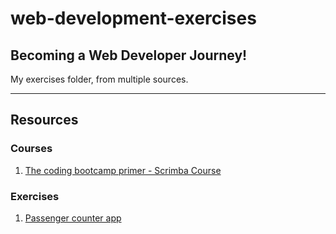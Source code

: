 # web-development-exercises

## Becoming a Web Developer Journey!

My exercises folder, from multiple sources.



---
## Resources

### Courses
1. [The coding bootcamp primer - Scrimba Course](https://scrimba.com/learn/bootcampprimer)

### Exercises
1. [Passenger counter app](https://rawcdn.githack.com/Abdelhamid-khamis/web-development-exercises/bbb77396811cd2781cf4041f890bc9456206cbb4/passengers-counter-app/index.html)
